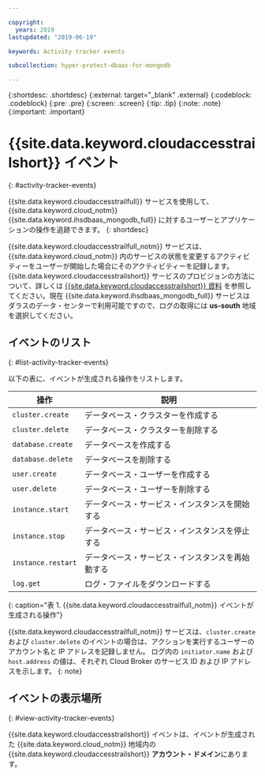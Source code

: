 ```yaml
---

copyright:
  years: 2019
lastupdated: "2019-06-19"

keywords: Activity tracker events

subcollection: hyper-protect-dbaas-for-mongodb

---
```


{:shortdesc: .shortdesc}
{:external: target="_blank" .external}
{:codeblock: .codeblock}
{:pre: .pre}
{:screen: .screen}
{:tip: .tip}
{:note: .note}
{:important: .important}

# {{site.data.keyword.cloudaccesstrailshort}} イベント
{: #activity-tracker-events}

{{site.data.keyword.cloudaccesstrailfull}} サービスを使用して、{{site.data.keyword.cloud_notm}} {{site.data.keyword.ihsdbaas_mongodb_full}} に対するユーザーとアプリケーションの操作を追跡できます。
{: shortdesc}

{{site.data.keyword.cloudaccesstrailfull_notm}} サービスは、{{site.data.keyword.cloud_notm}} 内のサービスの状態を変更するアクティビティーをユーザーが開始した場合にそのアクティビティーを記録します。 {{site.data.keyword.cloudaccesstrailshort}} サービスのプロビジョンの方法について、詳しくは [{{site.data.keyword.cloudaccesstrailshort}} 資料](/docs/services/Activity-Tracker-with-LogDNA?topic=logdnaat-getting-started) を参照してください。現在 {{site.data.keyword.ihsdbaas_mongodb_full}} サービスはダラスのデータ・センターで利用可能ですので、ログの取得には **us-south** 地域を選択してください。

## イベントのリスト
{: #list-activity-tracker-events}

以下の表に、イベントが生成される操作をリストします。

| 操作                 | 説明                               |
| ---------------------- | ----------------------------------------- |
| `cluster.create` | データベース・クラスターを作成する                 |
| `cluster.delete` | データベース・クラスターを削除する                 |
| `database.create` | データベースを作成する                  |
| `database.delete` | データベースを削除する                  |
| `user.create`     | データベース・ユーザーを作成する                    |
| `user.delete`     | データベース・ユーザーを削除する                    |
| `instance.start` | データベース・サービス・インスタンスを開始する         |
| `instance.stop`  | データベース・サービス・インスタンスを停止する          |
| `instance.restart`  | データベース・サービス・インスタンスを再始動する          |
| `log.get`       | ログ・ファイルをダウンロードする |
{: caption="表 1. {{site.data.keyword.cloudaccesstrailfull_notm}} イベントが生成される操作"}

{{site.data.keyword.cloudaccesstrailfull_notm}} サービスは、`cluster.create` および `cluster.delete` のイベントの場合は、アクションを実行するユーザーのアカウント名と IP アドレスを記録しません。 ログ内の `initiator.name` および `host.address` の値は、それぞれ Cloud Broker のサービス ID および IP アドレスを示します。
{: note}

## イベントの表示場所
{: #view-activity-tracker-events}

<!-- Option 2: Add the following sentence if your service sends events to the account domain. -->

{{site.data.keyword.cloudaccesstrailshort}} イベントは、イベントが生成された {{site.data.keyword.cloud_notm}} 地域内の {{site.data.keyword.cloudaccesstrailshort}} **アカウント・ドメイン**にあります。
